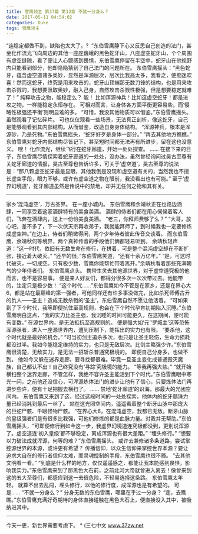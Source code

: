```yaml
---
title: 雪鹰领主 第37篇 第12章 不就一分身么？
date: 2017-05-11 04:54:02
categories: Duke
tags: 雪鹰领主
---
```


“连稳定都做不到，缺陷也太大了。?  ”东伯雪鹰静下心又反思自己创造的法门，甚至化作流光飞向周边的其他一座座巍峨的黑色蛇牙山，八座虚空蛇牙山，个个周围有虚空缝隙，看了便让人心颤感到畏惧，东伯雪鹰停留在半空中，蛇牙山在他视野内只能看到部分，他却隐隐猜到了自己法门的问题所在。
东伯雪鹰摇头：“黑色蛇牙，蕴含虚空道诸多奥妙，显然是浑源层次，层次比我高太多，我看之，便痴迷欢喜！然而这蛇牙，终究是用来攻击的，蛇牙山顶端那无数刀锋的结构，也是用来攻击杀戮的，我想要汲取奥妙，融入己身，自然攻击杀戮性极强，但是想要稳定就难了！”
纯粹攻击之物，能稳定么？
能！
比如浑源神兵！比如这虚空蛇牙！都是进攻之物，一样能稳定永恒存在。
可相对而言，让身体各方面平衡更容易些，而‘侵略性极强还平衡’则明显难的多。
“可惜，我没其他物质可以借鉴。”东伯雪鹰摇头。
虽然观看了记忆碎片。
可也仅仅观看一些场景，无法真正剖析，像这蛇牙，自己是能够观看到其内部结构。从而借鉴，改造自身身体结构。
“浑源神兵，根本是浑源砂，乃是死物。”东伯雪鹰摇头，“蛇牙好歹是身体一部分。”
“再去其他地方瞧瞧。”
东伯雪鹰对蛇牙内部结构尽皆记下，甚至短时间都无法再有所进步，留在这也没意义。
嗖！
化作流光，继续飞行在蛇牙廊道，开始一处处探查。
……
在接下来的日子，东伯雪鹰尽情探索着蛇牙廊道的一处处，没办法，虽然曾经询问过昊古至尊有关蛇牙廊道的情报，昊古至尊也告诉许多，可关于‘虚空道’，昊古至尊的说法是：“那八颗虚空蛇牙最是显眼，其他我倒是没现和虚空道有关的，当然我也不擅长虚空手段，眼力不够，或许有虚空道之物在眼前，我没看出也有可能。”
至于‘虚界幻境道’，蛇牙廊道虽然是传说中的禁地，却并无任何之物和其有关。
******
家乡‘混沌虚空’，万古圣界。
在一座小城内。
东伯雪鹰和余靖秋正在也路边酒肆，一同享受着这家酒肆特有的美食美酒。
酒肆的侍者们都在用心伺候着客人们，飞奔在酒肆内，送上一份份美食美酒。
“老三，你拜师费够了么？”
“大哥，放心吧，差不多了，下一次伏天宗再收弟子，我就能拜师了，到时候我也一定要修炼成虚空神。”在边上，侍者们稍微得闲，两个少年侍者彼此传音交谈着。
而东伯雪鹰、余靖秋何等境界，两个真神传音的手段他们俩都轻易听到。
余靖秋轻声道：“这一时代，依旧有无数生命在修行，在拼着，可是整个混沌虚空却在不断扩张，接近着大破灭。”
“还早的很。”东伯雪鹰笑道，“还有十余万亿年。”
“是，可这时代破灭，一切成空。只有极少数，雪鹰你能帮忙带着离开。”余靖秋看着那些充满朝气的少年侍者们。
东伯雪鹰点头。
携带生灵去其他源世界，对于虚空道究极的他而言，也不是容易事。
便是亲人好友们，都得分很多次一次次带过去。他能带的，注定只是极少数！
“这个时代……”东伯雪鹰如今不管是在家乡，还是在界心大6，都是站在最巅峰的第一强者，可他同样还有许多事没做完，比如杀死师傅古亓的仇人——圣主！造成无数杀戮的‘圣主’，东伯雪鹰自然不愿让他活着。
“可如果到了下个时代，我等即便抗住至高规则，也会在下个时代孕育初期陷入沉睡。”东伯雪鹰明白这点，“我的实力比圣主强，我沉睡的时间可能更久，在这期间，便可能有变数。”
在源世界内，是无法抵抗至高规则的。
便是强大如‘元’‘罗城主’这等恐怖浑源强者，进入一座源世界内，遭到压制下，能挥出的实力也有限。
“要杀他，这个时代就是最好的机会。”
“可当初剑主追杀多次，也只是让圣主轻伤，生命力损耗都没过半。我如今能稳定维持的实力，也只是无敌层次。比剑主略强少许。”东伯雪鹰很清楚，无敌实力，是无法一招斩杀普通究极境的。
即便自己分身多，也做不到。
他如今又躲在迷界走廊，要寻找都很难。毕竟一旦圣主变化成普通毁灭魔族，自己都认不出！自己终究没有‘寻踪’究极境的能力。
“等我再强大些。”
“就开始横扫整个迷界走廊，不管怎样，我绝不容许圣主能活到下个时代。”东伯雪鹰眼中寒光一闪，之前他还没信心，可浑源炼体法门的进步让他有了信心，只要炼体法门再进步些许，便有十足把握去横扫了。
……
禁地‘蛇牙廊道’的识海，那最大的光团空间内。
东伯雪鹰又来到了这，经过这段时间的一处处探索，他体内的蛇牙髓珠力量已经消耗到最后一丝了。
站在这光团空间内，遥遥看着整个断牙山脉中那庞大的巨蛇尸骸、千眼怪物尸骸。
“在界心大6，在混沌虚空，我都已无敌。断牙山脉的皇级强者们是有很多比我强，可他们修炼的都是血脉力量。对我并无帮助。”东伯雪鹰摇头，“可即便修行到如今这一步，我虚界幻境道连究极都没到，更别说浑源了。虚空道连‘初入皇级’都不够稳定，离成浑源也有很大差距。”
“埋头修行。”
“想要以力破法成就浑源，何等的难？”东伯雪鹰摇头。
或许去兼修诸多条道路，尝试掌控源世界的本源，或许更有希望？
传播信仰，以众生信仰来掌控世界本源？要让追求大自在的修行者信仰太难，而灵魂控制的手段，东伯雪鹰也很不屑。
“去其他文明看一看。”
“到底是什么样的地方，仅仅遥遥感之，都能让我本能感到畏惧，影响我实力。”东伯雪鹰来到了那黑色大石前，之前北河大帝就曾进入离去！像曾来到这的五大至尊们，都感应到这一去很危险，不轻易选择这条路。
东伯雪鹰太年轻。
就算不出去乱闯，埋头修行，以他的修行度，成浑源也是有希望的。
可是……
“不就一分身么？”
分身无数的东伯雪鹰，哪里在乎过一分身？
“走，去瞧瞧。”东伯雪鹰充满好奇期待的身体直接碰触在黑色大石上，便直接没入其中，被吸纳进其中。
******
今天一更，新世界需要考虑下。
*
(三七中文 www.37zw.net